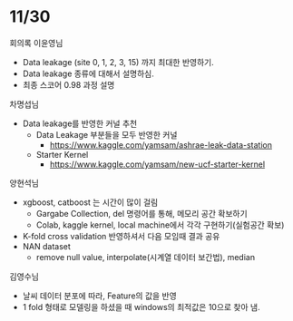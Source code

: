 # 11/30
회의록
이윤영님
  - Data leakage (site 0, 1, 2, 3, 15) 까지 최대한 반영하기.
  - Data leakage 종류에 대해서 설명하심.
  - 최종 스코어 0.98 과정 설명

차명섭님  
- Data leakage를 반영한 커널 추천
  - Data Leakage 부분들을 모두 반영한 커널
    - https://www.kaggle.com/yamsam/ashrae-leak-data-station
  - Starter Kernel
    - https://www.kaggle.com/yamsam/new-ucf-starter-kernel

양현석님
- xgboost, catboost 는 시간이 많이 걸림
  - Gargabe Collection, del 명령어를 통해, 메모리 공간 확보하기
  - Colab, kaggle kernel, local machine에서 각각 구현하기(실험공간 확보)
- K-fold cross validation 반영하셔서 다음 모임때 결과 공유
- NAN dataset
  - remove null value, interpolate(시계열 데이터 보간법), median

김영수님
  - 날씨 데이터 분포에 따라, Feature의 값을 반영
  - 1 fold 형태로 모델링을 하셨을 때 windows의 최적값은 10으로 찾아 냄.
